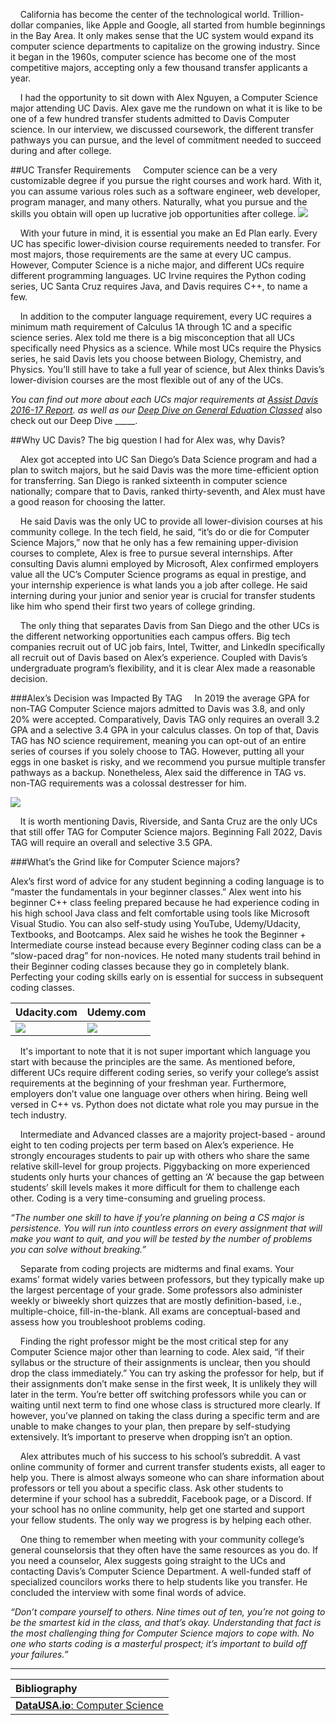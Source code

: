 &nbsp;&nbsp;&nbsp;&nbsp;California has become the center of the technological world. Trillion-dollar companies, like Apple and Google, all started from humble beginnings in the Bay Area. It only makes sense that the UC system would expand its computer science departments to capitalize on the growing industry. Since it began in the 1960s, computer science has become one of the most competitive majors, accepting only a few thousand transfer applicants a year.

&nbsp;&nbsp;&nbsp;&nbsp;I had the opportunity to sit down with Alex Nguyen, a Computer Science major attending UC Davis. Alex gave me the rundown on what it is like to be one of a few hundred transfer students admitted to Davis Computer science. In our interview, we discussed coursework, the different transfer pathways you can pursue, and the level of commitment needed to succeed during and after college.

##UC Transfer Requirements
&nbsp;&nbsp;&nbsp;&nbsp;Computer science can be a very customizable degree if you pursue the right courses and work hard. With it, you can assume various roles such as a software engineer, web developer, program manager, and many others. Naturally, what you pursue and the skills you obtain will open up lucrative job opportunities after college.
![](https://images2.imgbox.com/38/8f/ywbbo2ZL_o.png)

&nbsp;&nbsp;&nbsp;&nbsp;With your future in mind, it is essential you make an Ed Plan early. Every UC has specific lower-division course requirements needed to transfer. For most majors, those requirements are the same at every UC campus. However, Computer Science is a niche major, and different UCs require different programming languages. UC Irvine requires the Python coding series, UC Santa Cruz requires Java, and Davis requires C++, to name a few.

&nbsp;&nbsp;&nbsp;&nbsp;In addition to the computer language requirement, every UC requires a minimum math requirement of Calculus 1A through 1C and a specific science series. Alex told me there is a big misconception that all UCs specifically need Physics as a science. While most UCs require the Physics series, he said Davis lets you choose between Biology, Chemistry, and Physics. You’ll still have to take a full year of science, but Alex thinks Davis’s lower-division courses are the most flexible out of any of the UCs.

*You can find out more about each UCs major requirements at [Assist Davis 2016-17 Report](https://www.assist.org/transfer/report/13752617). as well as our [Deep Dive on General Eduation Classed](http://ccadvisory.org/blog/deepdives/ge-classes "Deep Dive on General Eduation Classed")*
also check out our Deep Dive _____.

##Why UC Davis?
The big question I had for Alex was, why Davis?

&nbsp;&nbsp;&nbsp;&nbsp;Alex got accepted into UC San Diego’s Data Science program and had a plan to switch majors, but he said Davis was the more time-efficient option for transferring. San Diego is ranked sixteenth in computer science nationally; compare that to Davis, ranked thirty-seventh, and Alex must have a good reason for choosing the latter.

&nbsp;&nbsp;&nbsp;&nbsp;He said Davis was the only UC to provide all lower-division courses at his community college. In the tech field, he said, “it’s do or die for Computer Science Majors,” now that he only has a few remaining upper-division courses to complete, Alex is free to pursue several internships. After consulting Davis alumni employed by Microsoft, Alex confirmed employers value all the UC’s Computer Science programs as equal in prestige, and your internship experience is what lands you a job after college. He said interning during your junior and senior year is crucial for transfer students like him who spend their first two years of college grinding.

&nbsp;&nbsp;&nbsp;&nbsp;The only thing that separates Davis from San Diego and the other UCs is the different networking opportunities each campus offers. Big tech companies recruit out of UC job fairs, Intel, Twitter, and LinkedIn specifically all recruit out of Davis based on Alex’s experience. Coupled with Davis’s undergraduate program’s flexibility, and it is clear Alex made a reasonable decision.

###Alex’s Decision was Impacted By TAG
&nbsp;&nbsp;&nbsp;&nbsp;In 2019 the average GPA for non-TAG Computer Science majors admitted to Davis was 3.8, and only 20% were accepted. Comparatively, Davis TAG only requires an overall 3.2 GPA and a selective 3.4 GPA in your calculus classes. On top of that, Davis TAG has NO science requirement, meaning you can opt-out of an entire series of courses if you solely choose to TAG. However, putting all your eggs in one basket is risky, and we recommend you pursue multiple transfer pathways as a backup. Nonetheless, Alex said the difference in TAG vs. non-TAG requirements was a colossal destresser for him.

![](https://images2.imgbox.com/58/bf/1jRFt13e_o.png)

&nbsp;&nbsp;&nbsp;&nbsp;It is worth mentioning Davis, Riverside, and Santa Cruz are the only UCs that still offer TAG for Computer Science majors. Beginning Fall 2022, Davis TAG will require an overall and selective 3.5 GPA.


###What’s the Grind like for Computer Science majors?

Alex’s first word of advice for any student beginning a coding language is to “master the fundamentals in your beginner classes.” Alex went into his beginner C++ class feeling prepared because he had experience coding in his high school Java class and felt comfortable using tools like Microsoft Visual Studio. You can also self-study using YouTube, Udemy/Udacity, Textbooks, and Bootcamps. Alex said he wishes he took the Beginner + Intermediate course instead because every Beginner coding class can be a “slow-paced drag” for non-novices. He noted many students trail behind in their Beginner coding classes because they go in completely blank. Perfecting your coding skills early on is essential for success in subsequent coding classes.

|  Udacity.com | Udemy.com |
| ------------ | ------------ |
| ![](https://images2.imgbox.com/72/57/1TV8YWkW_o.png)  | ![](https://images2.imgbox.com/2f/60/f2YZPxxV_o.png) |

&nbsp;&nbsp;&nbsp;&nbsp;It's important to note that it is not super important which language you start with because the principles are the same. As mentioned before, different UCs require different coding series, so verify your college’s assist requirements at the beginning of your freshman year. Furthermore, employers don’t value one language over others when hiring. Being well versed in C++ vs. Python does not dictate what role you may pursue in the tech industry.

&nbsp;&nbsp;&nbsp;&nbsp;Intermediate and Advanced classes are a majority project-based - around eight to ten coding projects per term based on Alex’s experience. He strongly encourages students to pair up with others who share the same relative skill-level for group projects. Piggybacking on more experienced students only hurts your chances of getting an ‘A’ because the gap between students’ skill levels makes it more difficult for them to challenge each other. Coding is a very time-consuming and grueling process.

*“The number one skill to have if you’re planning on being a CS major is persistence. You will run into countless errors on every assignment that will make you want to quit, and you will be tested by the number of problems you can solve without breaking.”*

&nbsp;&nbsp;&nbsp;&nbsp;Separate from coding projects are midterms and final exams. Your exams’ format widely varies between professors, but they typically make up the largest percentage of your grade. Some professors also administer weekly or biweekly short quizzes that are mostly definition-based, i.e., multiple-choice, fill-in-the-blank. All exams are conceptual-based and assess how you troubleshoot problems coding.

&nbsp;&nbsp;&nbsp;&nbsp;Finding the right professor might be the most critical step for any Computer Science major other than learning to code. Alex said, “if their syllabus or the structure of their assignments is unclear, then you should drop the class immediately.” You can try asking the professor for help, but if their assignments don’t make sense in the first week, It is unlikely they will later in the term. You’re better off switching professors while you can or waiting until next term to find one whose class is structured more clearly. If however, you’ve planned on taking the class during a specific term and are unable to make changes to your plan, then prepare by self-studying extensively. It’s important to preserve when dropping isn’t an option.

&nbsp;&nbsp;&nbsp;&nbsp;Alex attributes much of his success to his school’s subreddit. A vast online community of former and current transfer students exists, all eager to help you. There is almost always someone who can share information about professors or tell you about a specific class. Ask other students to determine if your school has a subreddit, Facebook page, or a Discord. If your school has no online community, help get one started and support your fellow students. The only way we progress is by helping each other.

&nbsp;&nbsp;&nbsp;&nbsp;One thing to remember when meeting with your community college’s general counselorsis that they often have the same resources as you do. If you need a counselor, Alex suggests going straight to the UCs and contacting Davis’s Computer Science Department. A well-funded staff of specialized councilors works there to help students like you transfer. He concluded the interview with some final words of advice.

*“Don’t compare yourself to others. Nine times out of ten, you’re not going to be the smartest kid in the class, and that’s okay. Understanding that fact is the most challenging thing for Computer Science majors to cope with. No one who starts coding is a masterful prospect; it’s important to build off your failures.”*


---


| Bibliography  |
| :------------ |
| [**DataUSA.io**: Computer Science](https://datausa.io/profile/cip/computer-science-110701#institutions) |
